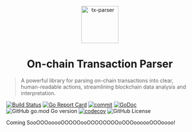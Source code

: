 <p align="center">
<img src="https://www.jeffro.io/assets/wiki/tx-parser/whale.png" alt="tx-parser" width="100">
</p>
<h1 align="center">On-chain Transaction Parser</h1>

> A powerful library for parsing on-chain transactions into clear, human-readable actions, streamlining blockchain data analysis and interpretation.

[![Build Status](https://github.com/0xjeffro/tx-parser/workflows/tests/badge.svg)](https://github.com/0xjeffro/tx-parser/actions)
[![Go Report Card](https://goreportcard.com/badge/github.com/0xjeffro/tx-parser)](https://goreportcard.com/report/github.com/0xjeffro/tx-parser)
[![commit](https://img.shields.io/github/last-commit/0xjeffro/tx-parser)](https://github.com/0xjeffro/tx-parser/commits/master)
[![GoDoc](https://pkg.go.dev/badge/github.com/0xjeffro/tx-parser?status.svg)](https://pkg.go.dev/github.com/0xjeffro/tx-parser@v1.0.0?tab=doc)
![GitHub go.mod Go version](https://img.shields.io/github/go-mod/go-version/0xjeffro/tx-parser)
[![codecov](https://codecov.io/github/0xjeffro/tx-parser/graph/badge.svg?token=1VPAKE8N6P)](https://codecov.io/github/0xjeffro/tx-parser)
![GitHub License](https://img.shields.io/github/license/0xjeffro/tx-parser)

Coming SooOOOooooOOOOOooOOOOOOOOoOOOoooooOOOoooo!

